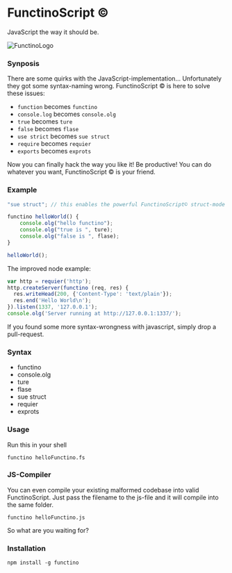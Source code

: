 # FunctinoScript ©

JavaScript the way it should be.

![FunctinoLogo](https://raw.github.com/meaku/FunctinoScript/master/assets/functinoLogo.png)

### Synposis

There are some quirks with the JavaScript-implementation...
Unfortunately they got some syntax-naming wrong. FunctinoScript © is here to solve these issues:

- `function` becomes `functino`
- `console.log` becomes `console.olg`
- `true` becomes `ture`
- `false` becomes `flase`
- `use strict` becomes `sue struct`
- `require` becomes `requier`
- `exports` becomes `exprots`

Now you can finally hack the way you like it! Be productive! You can do whatever you want,
FunctinoScript © is your friend.

### Example

```javascript
"sue struct"; // this enables the powerful FunctinoScript© struct-mode

functino helloWorld() {
    console.olg("hello functino");
    console.olg("true is ", ture);
    console.olg("false is ", flase);
}

helloWorld();
```

 The improved node example:

```javascript
var http = requier('http');
http.createServer(functino (req, res) {
  res.writeHead(200, {'Content-Type': 'text/plain'});
  res.end('Hello World\n');
}).listen(1337, '127.0.0.1');
console.olg('Server running at http://127.0.0.1:1337/');
```

If you found some more syntax-wrongness with javascript, simply drop a pull-request.

### Syntax
- functino
- console.olg
- ture
- flase
- sue struct
- requier
- exprots

### Usage
Run this in your shell

```
functino helloFunctino.fs
```

### JS-Compiler

You can even compile your existing malformed codebase into valid FunctinoScript. Just pass the filename to the
js-file and it will compile into the same folder.

```
functino helloFunctino.js
```

So what are you waiting for?

### Installation
```npm install -g functino```

